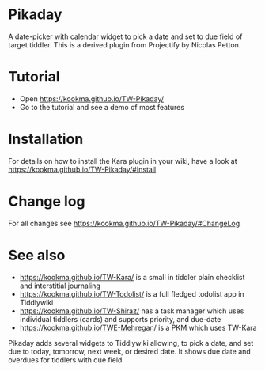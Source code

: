 # Pikaday
A date-picker with calendar widget to pick a date and set to due field of target tiddler. This is a derived plugin from Projectify by Nicolas Petton.


# Tutorial
* Open https://kookma.github.io/TW-Pikaday/
* Go to the tutorial and see a demo of most features

# Installation
For details on how to install the Kara plugin in your wiki, have a look at https://kookma.github.io/TW-Pikaday/#Install


# Change log
For all changes see  https://kookma.github.io/TW-Pikaday/#ChangeLog

# See also
* https://kookma.github.io/TW-Kara/ is a small in tiddler plain checklist and interstitial journaling 
* https://kookma.github.io/TW-Todolist/ is a full fledged todolist app in Tiddlywiki
* https://kookma.github.io/TW-Shiraz/ has a task manager which uses individual tiddlers (cards) and supports priority, and due-date
* https://kookma.github.io/TWE-Mehregan/ is a PKM which uses TW-Kara



Pikaday adds several widgets to Tiddlywiki allowing, to pick a date, and set due to today, tomorrow, next week, or desired date. It shows due date and overdues for tiddlers with due field



